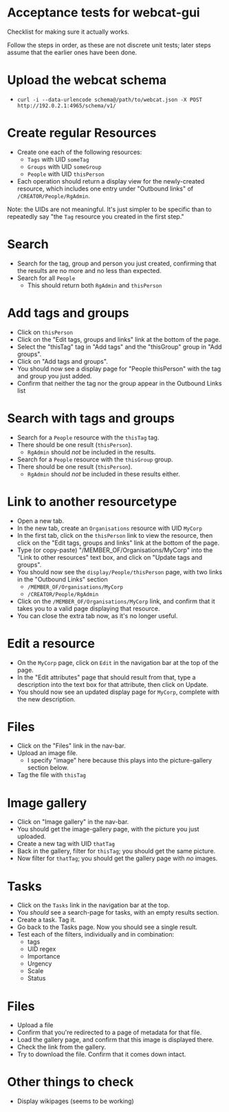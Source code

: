 # Acceptance tests for webcat-gui

Checklist for making sure it actually works.

Follow the steps in order, as these are not discrete unit tests; later steps assume that the earlier ones have been done.


# Upload the webcat schema

- `curl -i --data-urlencode schema@/path/to/webcat.json -X POST http://192.0.2.1:4965/schema/v1/`


# Create regular Resources

- Create one each of the following resources:
    - `Tags` with UID `someTag`
    - `Groups` with UID `someGroup`
    - `People` with UID `thisPerson`
- Each operation should return a display view for the newly-created resource, which includes one entry under "Outbound links" of `/CREATOR/People/RgAdmin`.

Note: the UIDs are not meaningful. It's just simpler to be specific than to repeatedly say "the `Tag` resource you created in the first step."


# Search

- Search for the tag, group and person you just created, confirming that the results are no more and no less than expected.
- Search for all `People`
    - This should return both `RgAdmin` and `thisPerson`


# Add tags and groups

- Click on `thisPerson`
- Click on the "Edit tags, groups and links" link at the bottom of the page.
- Select the "thisTag" tag in "Add tags" and the "thisGroup" group in "Add groups".
- Click on "Add tags and groups".
- You should now see a display page for "People thisPerson" with the tag and group you just added.
- Confirm that neither the tag nor the group appear in the Outbound Links list


# Search with tags and groups

- Search for a `People` resource with the `thisTag` tag.
- There should be one result (`thisPerson`).
    - `RgAdmin` should _not_ be included in the results.
- Search for a `People` resource with the `thisGroup` group.
- There should be one result (`thisPerson`).
    - `RgAdmin` should _not_ be included in these results either.


# Link to another resourcetype

- Open a new tab.
- In the new tab, create an `Organisations` resource with UID `MyCorp`
- In the first tab, click on the `thisPerson` link to view the resource, then click on the "Edit tags, groups and links" link at the bottom of the page.
- Type (or copy-paste) "/MEMBER_OF/Organisations/MyCorp" into the "Link to other resources" text box, and click on "Update tags and groups".
- You should now see the `display/People/thisPerson` page, with two links in the "Outbound Links" section
    - `/MEMBER_OF/Organisations/MyCorp`
    - `/CREATOR/People/RgAdmin`
- Click on the `/MEMBER_OF/Organisations/MyCorp` link, and confirm that it takes you to a valid page displaying that resource.
- You can close the extra tab now, as it's no longer useful.


# Edit a resource

- On the `MyCorp` page, click on `Edit` in the navigation bar at the top of the page.
- In the "Edit attributes" page that should result from that, type a description into the text box for that attribute, then click on Update.
- You should now see an updated display page for `MyCorp`, complete with the new description.


# Files

- Click on the "Files" link in the nav-bar.
- Upload an image file.
    - I specify "image" here because this plays into the picture-gallery section below.
- Tag the file with `thisTag`


# Image gallery

- Click on "Image gallery" in the nav-bar.
- You should get the image-gallery page, with the picture you just uploaded.
- Create a new tag with UID `thatTag`
- Back in the gallery, filter for `thisTag`; you should get the same picture.
- Now filter for `thatTag`; you should get the gallery page with _no_ images.


# Tasks

- Click on the `Tasks` link in the navigation bar at the top.
- You _should_ see a search-page for tasks, with an empty results section.
- Create a task. Tag it.
- Go back to the Tasks page. Now you should see a single result.
- Test each of the filters, individually and in combination:
    - tags
    - UID regex
    - Importance
    - Urgency
    - Scale
    - Status


# Files

- Upload a file
- Confirm that you're redirected to a page of metadata for that file.
- Load the gallery page, and confirm that this image is displayed there.
- Check the link from the gallery.
- Try to download the file. Confirm that it comes down intact.


# Other things to check

- Display wikipages (seems to be working)
